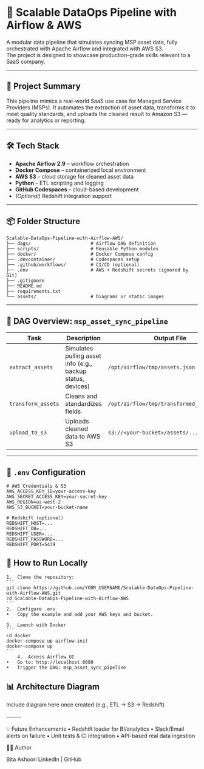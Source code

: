 # 🚀 Scalable DataOps Pipeline with Airflow & AWS 

A modular data pipeline that simulates syncing MSP asset data, fully orchestrated with Apache Airflow and integrated with AWS S3.  
The project is designed to showcase production-grade skills relevant to a SaaS company.

---

## 🧠 Project Summary

This pipeline mimics a real-world SaaS use case for Managed Service Providers (MSPs). It automates the extraction of asset data, transforms it to meet quality standards, and uploads the cleaned result to Amazon S3 — ready for analytics or reporting.

---

## 🛠️ Tech Stack

- **Apache Airflow 2.9** – workflow orchestration
- **Docker Compose** – containerized local environment
- **AWS S3** – cloud storage for cleaned asset data
- **Python** – ETL scripting and logging
- **GitHub Codespaces** – cloud-based development
- *(Optional)* Redshift integration support

---

## 📦 Folder Structure
```
Scalable-DataOps-Pipeline-with-Airflow-AWS/
├── dags/                      # Airflow DAG definition
├── scripts/                   # Reusable Python modules
├── docker/                    # Docker Compose config
├── .devcontainer/             # Codespaces setup
├── .github/workflows/         # CI/CD (optional)
├── .env                       # AWS + Redshift secrets (ignored by Git)
├── .gitignore
├── README.md
├── requirements.txt
└── assets/                    # Diagrams or static images
```

---

## 🔁 DAG Overview: `msp_asset_sync_pipeline`

| Task            | Description                                                  | Output File                          |
|-----------------|--------------------------------------------------------------|--------------------------------------|
| `extract_assets`| Simulates pulling asset info (e.g., backup status, devices)  | `/opt/airflow/tmp/assets.json`       |
| `transform_assets` | Cleans and standardizes fields                             | `/opt/airflow/tmp/transformed_assets.json` |
| `upload_to_s3`  | Uploads cleaned data to AWS S3                               | `s3://<your-bucket>/assets/...`      |

---

## 📂 `.env` Configuration
```
# AWS Credentials & S3
AWS_ACCESS_KEY_ID=your-access-key
AWS_SECRET_ACCESS_KEY=your-secret-key
AWS_REGION=us-west-2
AWS_S3_BUCKET=your-bucket-name

# Redshift (optional)
REDSHIFT_HOST=...
REDSHIFT_DB=...
REDSHIFT_USER=...
REDSHIFT_PASSWORD=...
REDSHIFT_PORT=5439
```

## 🧪 How to Run Locally
	1.	Clone the repository:
    ```
    git clone https://github.com/YOUR_USERNAME/Scalable-DataOps-Pipeline-with-Airflow-AWS.git
    cd Scalable-DataOps-Pipeline-with-Airflow-AWS
    ```
    2.	Configure .env
	•	Copy the example and add your AWS keys and bucket.

	3.	Launch with Docker
    ```
    cd docker
    docker-compose up airflow-init
    docker-compose up
    ```
    	4.	Access Airflow UI
	•	Go to: http://localhost:8080
	•	Trigger the DAG: msp_asset_sync_pipeline
    
##  📊 Architecture Diagram

Include diagram here once created (e.g., ETL → S3 → Redshift)

⸻

💡 Future Enhancements
	•	Redshift loader for BI/analytics
	•	Slack/Email alerts on failure
	•	Unit tests & CI integration
	•	API-based real data ingestion   

👩‍💻 Author

Bita Ashoori
LinkedIn | GitHub
